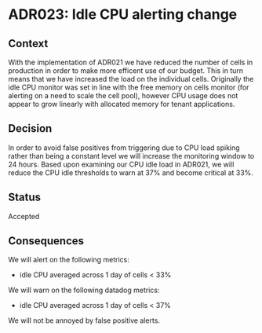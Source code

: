# ADR023: Idle CPU alerting change

## Context

With the implementation of ADR021 we have reduced the number of cells in
production in order to make more efficent use of our budget. This in turn means
that we have increased the load on the individual cells. Originally the idle CPU
monitor was set in line with the free memory on cells monitor (for alerting on
a need to scale the cell pool), however CPU usage does not appear to grow
linearly with allocated memory for tenant applications.

## Decision

In order to avoid false positives from triggering due to CPU load spiking rather
than being a constant level we will increase the monitoring window to 24 hours.
Based upon examining our CPU idle load in ADR021, we will reduce the CPU idle
thresholds to warn at 37% and become critical at 33%.

## Status

Accepted

## Consequences

We will alert on the following metrics:

- idle CPU averaged across 1 day of cells < 33%

We will warn on the following datadog metrics:

- idle CPU averaged across 1 day of cells < 37%

We will not be annoyed by false positive alerts.
